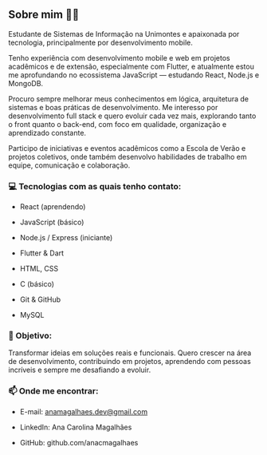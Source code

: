 ## Sobre mim 👩‍💻
Estudante de Sistemas de Informação na Unimontes e apaixonada por tecnologia, principalmente por desenvolvimento mobile.

Tenho experiência com desenvolvimento mobile e web em projetos acadêmicos e de extensão, especialmente com Flutter, e atualmente estou me aprofundando no ecossistema JavaScript — estudando React, Node.js e MongoDB.

Procuro sempre melhorar meus conhecimentos em lógica, arquitetura de sistemas e boas práticas de desenvolvimento. Me interesso por desenvolvimento full stack e quero evoluir cada vez mais, explorando tanto o front quanto o back-end, com foco em qualidade, organização e aprendizado constante.

Participo de iniciativas e eventos acadêmicos como a Escola de Verão e projetos coletivos, onde também desenvolvo habilidades de trabalho em equipe, comunicação e colaboração.

### 💻 Tecnologias com as quais tenho contato:

- React (aprendendo)

- JavaScript (básico)

- Node.js / Express (iniciante)

- Flutter & Dart

- HTML, CSS

- C (básico)

- Git & GitHub

- MySQL 

### 🎯 Objetivo:

Transformar ideias em soluções reais e funcionais. Quero crescer na área de desenvolvimento, contribuindo em projetos, aprendendo com pessoas incríveis e sempre me desafiando a evoluir.

### 📫 Onde me encontrar:

- E-mail: anamagalhaes.dev@gmail.com

- LinkedIn: Ana Carolina Magalhães

- GitHub: github.com/anacmagalhaes
